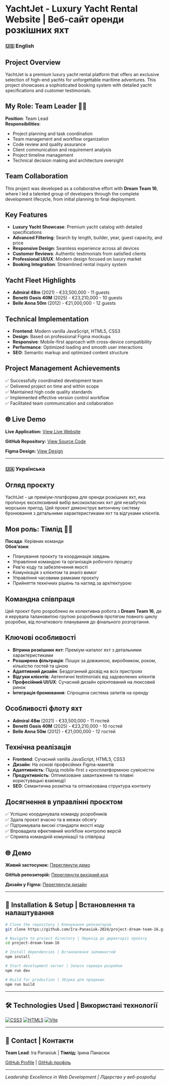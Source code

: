# YachtJet - Luxury Yacht Rental Website | Веб-сайт оренди розкішних яхт

### 🇺🇸 English

## Project Overview

YachtJet is a premium luxury yacht rental platform that offers an exclusive selection of high-end yachts for unforgettable maritime adventures. This project showcases a sophisticated booking system with detailed yacht specifications and customer testimonials.

## My Role: Team Leader 👩‍💼

**Position**: Team Lead  
**Responsibilities**:

- Project planning and task coordination
- Team management and workflow organization
- Code review and quality assurance
- Client communication and requirement analysis
- Project timeline management
- Technical decision making and architecture oversight

## Team Collaboration

This project was developed as a collaborative effort with **Dream Team 16**, where I led a talented group of developers through the complete development lifecycle, from initial planning to final deployment.

## Key Features

- **Luxury Yacht Showcase**: Premium yacht catalog with detailed specifications
- **Advanced Filtering**: Search by length, builder, year, guest capacity, and price
- **Responsive Design**: Seamless experience across all devices
- **Customer Reviews**: Authentic testimonials from satisfied clients
- **Professional UI/UX**: Modern design focused on luxury market
- **Booking Integration**: Streamlined rental inquiry system

## Yacht Fleet Highlights

- **Admiral 48m** (2021) - €33,500,000 - 11 guests
- **Benetti Oasis 40M** (2025) - €23,210,000 - 10 guests
- **Belle Anna 50m** (2012) - €21,000,000 - 12 guests

## Technical Implementation

- **Frontend**: Modern vanilla JavaScript, HTML5, CSS3
- **Design**: Based on professional Figma mockups
- **Responsive**: Mobile-first approach with cross-device compatibility
- **Performance**: Optimized loading and smooth user interactions
- **SEO**: Semantic markup and optimized content structure

## Project Management Achievements

✅ Successfully coordinated development team  
✅ Delivered project on time and within scope  
✅ Maintained high code quality standards  
✅ Implemented effective version control workflow  
✅ Facilitated team communication and collaboration

## 🌐 Live Demo

**Live Application:**
<a href="https://ira-panasiuk-2024.github.io/project-dream-team-16/" target="_blank" rel="noopener noreferrer">View Live Website</a>

**GitHub Repository:**
<a href="https://github.com/Ira-Panasiuk-2024/project-dream-team-16" target="_blank" rel="noopener noreferrer">View Source Code</a>

**Figma Design:**
<a href="https://www.figma.com/design/jRIYQopKXrN9adYQy22ygf/YachtJet?node-id=8101-272&t=mN93NDLx8LBG0cXn-0" target="_blank" rel="noopener noreferrer">View Design</a>

---

### 🇺🇦 Українська

## Огляд проєкту

YachtJet - це преміум-платформа для оренди розкішних яхт, яка пропонує ексклюзивний вибір висококласних яхт для незабутніх морських пригод. Цей проєкт демонструє витончену систему бронювання з детальними характеристиками яхт та відгуками клієнтів.

## Моя роль: Тімлід 👩‍💼

**Посада**: Керівник команди  
**Обов'язки**:

- Планування проєкту та координація завдань
- Управління командою та організація робочого процесу
- Ревʼю коду та забезпечення якості
- Комунікація з клієнтом та аналіз вимог
- Управління часовими рамками проєкту
- Прийняття технічних рішень та нагляд за архітектурою

## Командна співпраця

Цей проєкт було розроблено як колективна робота з **Dream Team 16**, де я керувала талановитою групою розробників протягом повного циклу розробки, від початкового планування до фінального розгортання.

## Ключові особливості

- **Вітрина розкішних яхт**: Преміум-каталог яхт з детальними характеристиками
- **Розширена фільтрація**: Пошук за довжиною, виробником, роком, кількістю гостей та ціною
- **Адаптивний дизайн**: Бездоганний досвід на всіх пристроях
- **Відгуки клієнтів**: Автентичні testimonials від задоволених клієнтів
- **Професійний UI/UX**: Сучасний дизайн орієнтований на люксовий ринок
- **Інтеграція бронювання**: Спрощена система запитів на оренду

## Особливості флоту яхт

- **Admiral 48м** (2021) - €33,500,000 - 11 гостей
- **Benetti Oasis 40М** (2025) - €23,210,000 - 10 гостей
- **Belle Anna 50м** (2012) - €21,000,000 - 12 гостей

## Технічна реалізація

- **Frontend**: Сучасний vanilla JavaScript, HTML5, CSS3
- **Дизайн**: На основі професійних Figma-макетів
- **Адаптивність**: Підхід mobile-first з кросплатформною сумісністю
- **Продуктивність**: Оптимізоване завантаження та плавні користувацькі взаємодії
- **SEO**: Семантична розмітка та оптимізована структура контенту

## Досягнення в управлінні проєктом

✅ Успішно координувала команду розробників  
✅ Здала проєкт вчасно та в межах обсягу  
✅ Підтримувала високі стандарти якості коду  
✅ Впровадила ефективний workflow контролю версій  
✅ Сприяла командній комунікації та співпраці

## 🌐 Демо

**Живий застосунок:**
<a href="https://ira-panasiuk-2024.github.io/project-dream-team-16/" target="_blank" rel="noopener noreferrer">Переглянути демо</a>

**GitHub репозиторій:**
<a href="https://github.com/Ira-Panasiuk-2024/project-dream-team-16" target="_blank" rel="noopener noreferrer">Переглянути вихідний код</a>

**Дизайн у Figma:**
<a href="https://www.figma.com/design/jRIYQopKXrN9adYQy22ygf/YachtJet?node-id=8101-272&t=mN93NDLx8LBG0cXn-0" target="_blank" rel="noopener noreferrer">Переглянути дизайн</a>

---

## 🚀 Installation & Setup | Встановлення та налаштування

```bash
# Clone the repository | Клонування репозиторію
git clone https://github.com/Ira-Panasiuk-2024/project-dream-team-16.git

# Navigate to project directory | Перехід до директорії проєкту
cd project-dream-team-16

# Install dependencies | Встановлення залежностей
npm install

# Start development server | Запуск сервера розробки
npm run dev

# Build for production | Збірка для продакшн
npm run build
```

---

## 🛠️ Technologies Used | Використані технології

<a href="https://developer.mozilla.org/en-US/docs/Web/CSS" target="_blank">![CSS3](https://img.shields.io/badge/CSS3-1572B6?style=for-the-badge&logo=css3&logoColor=white)</a>
<a href="https://developer.mozilla.org/en-US/docs/Web/HTML" target="_blank">![HTML5](https://img.shields.io/badge/HTML5-E34F26?style=for-the-badge&logo=html5&logoColor=white)</a>
<a href="https://vitejs.dev/" target="_blank">![Vite](https://img.shields.io/badge/Vite-646CFF?style=for-the-badge&logo=vite&logoColor=white)</a>

---

## 📧 Contact | Контакти

**Team Lead**: Ira Panasiuk | **Тімлід:** Ірина Панасюк

<a href="https://github.com/Ira-Panasiuk-2024" target="_blank" rel="noopener noreferrer">GitHub Profile</a> | <a href="https://github.com/Ira-Panasiuk-2024" target="_blank" rel="noopener noreferrer">GitHub профіль</a>

---

_Leadership Excellence in Web Development | Лідерство у веб-розробці_
